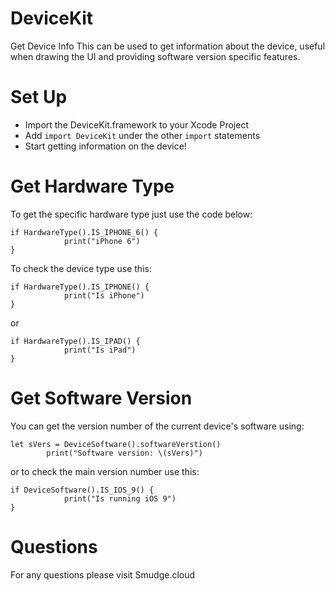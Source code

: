 # DeviceKit
Get Device Info
This can be used to get information about the device, useful when drawing the UI and providing software version specific features.

# Set Up
- Import the DeviceKit.framework to your Xcode Project
- Add ```import DeviceKit``` under the other ```import``` statements
- Start getting information on the device!

# Get Hardware Type
To get the specific hardware type just use the code below:
```
if HardwareType().IS_IPHONE_6() {
            print("iPhone 6")
}
```
To check the device type use this: 
```
if HardwareType().IS_IPHONE() {
            print("Is iPhone")
}
```
or
```
if HardwareType().IS_IPAD() {
            print("Is iPad")
}
```

# Get Software Version

You can get the version number of the current device's software using:
```
let sVers = DeviceSoftware().softwareVerstion()
        print("Software version: \(sVers)")
```

or to check the main version number use this:
```
if DeviceSoftware().IS_IOS_9() {
            print("Is running iOS 9")            
}
```

# Questions
For any questions please visit Smudge.cloud
